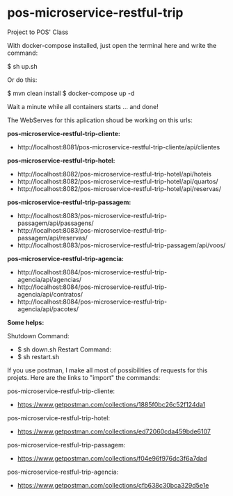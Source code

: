 # pos-microservice-restful-trip
Project to POS' Class

With docker-compose installed, just open the terminal here and write the command:

$ sh up.sh

Or do this:

$ mvn clean install
$ docker-compose up -d 

Wait a minute while all containers starts ... and done!

The WebServes for this aplication shoud be working on this urls:

<b>pos-microservice-restful-trip-cliente:</b>
- http://localhost:8081/pos-microservice-restful-trip-cliente/api/clientes

<b>pos-microservice-restful-trip-hotel:</b>
- http://localhost:8082/pos-microservice-restful-trip-hotel/api/hoteis
- http://localhost:8082/pos-microservice-restful-trip-hotel/api/quartos/
- http://localhost:8082/pos-microservice-restful-trip-hotel/api/reservas/

<b>pos-microservice-restful-trip-passagem:</b>
- http://localhost:8083/pos-microservice-restful-trip-passagem/api/passagens/
- http://localhost:8083/pos-microservice-restful-trip-passagem/api/reservas/
- http://localhost:8083/pos-microservice-restful-trip-passagem/api/voos/

<b>pos-microservice-restful-trip-agencia:</b>
- http://localhost:8084/pos-microservice-restful-trip-agencia/api/agencias/
- http://localhost:8084/pos-microservice-restful-trip-agencia/api/contratos/
- http://localhost:8084/pos-microservice-restful-trip-agencia/api/pacotes/

<b>Some helps:</b>

Shutdown Command:

 - $ sh down.sh
Restart Command: 
 - $ sh restart.sh

If you use postman, I make all most of possibilities of requests for this projets.
Here are the links to "import" the commands:

pos-microservice-restful-trip-cliente: 
- https://www.getpostman.com/collections/1885f0bc26c52f124da1

pos-microservice-restful-trip-hotel: 
- https://www.getpostman.com/collections/ed72060cda459bde6107

pos-microservice-restful-trip-passagem: 
- https://www.getpostman.com/collections/f04e96f976dc3f6a7dad

pos-microservice-restful-trip-agencia:
- https://www.getpostman.com/collections/cfb638c30bca329d5e1e
